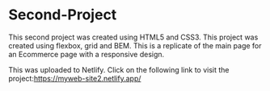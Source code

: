 # Second-Project
This second project was created using HTML5 and CSS3. This project was created using flexbox, grid and BEM. This is a replicate of the main page for an Ecommerce page with a responsive design.

This was uploaded to Netlify. Click on the following link to visit the project:https://myweb-site2.netlify.app/

